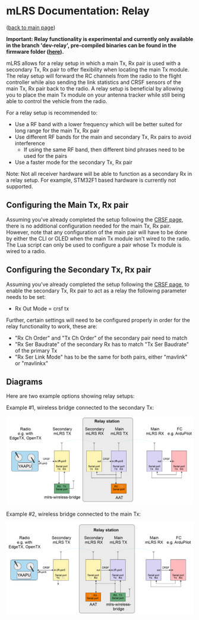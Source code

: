 # mLRS Documentation: Relay #

([back to main page](../README.md))

**Important: Relay functionality is experimental and currently only available in the branch 'dev-relay', pre-compiled binaries can be found in the firmware folder ([here](https://github.com/olliw42/mLRS/tree/dev-relay/firmware)).**

mLRS allows for a relay setup in which a main Tx, Rx pair is used with a secondary Tx, Rx pair to offer flexibility when locating the main Tx module. The relay setup will forward the RC channels from the radio to the flight controller while also sending the link statistics and CRSF sensors of the main Tx, Rx pair back to the radio. A relay setup is beneficial by allowing you to place the main Tx module on your antenna tracker while still being able to control the vehicle from the radio.

For a relay setup is recommended to:
- Use a RF band with a lower frequency which will be better suited for long range for the main Tx, Rx pair
- Use different RF bands for the main and secondary Tx, Rx pairs to avoid interference
    - If using the same RF band, then different bind phrases need to be used for the pairs
- Use a faster mode for the secondary Tx, Rx pair

Note: Not all receiver hardware will be able to function as a secondary Rx in a relay setup. For example, STM32F1 based hardware is currently not supported.

## Configuring the Main Tx, Rx pair

Assuming you've already completed the setup following the [CRSF page](../docs/CRSF.md), there is no additional configuration needed for the main Tx, Rx pair. However, note that any configuration of the main pair will have to be done by either the CLI or OLED when the main Tx module isn't wired to the radio. The Lua script can only be used to configure a pair whose Tx module is wired to a radio.

## Configuring the Secondary Tx, Rx pair

Assuming you've already completed the setup following the [CRSF page](../docs/CRSF.md), to enable the secondary Tx, Rx pair to act as a relay the following parameter needs to be set:

- Rx Out Mode = crsf tx

Further, certain settings will need to be configured properly in order for the relay functionality to work, these are:

- "Rx Ch Order" and "Tx Ch Order" of the secondary pair need to match
- "Rx Ser Baudrate" of the secondary Rx has to match "Tx Ser Baudrate" of the primary Tx
- "Rx Ser Link Mode" has to be the same for both pairs, either "mavlink" or "mavlinkx"

## Diagrams

Here are two example options showing relay setups:

Example #1, wireless bridge connected to the secondary Tx:

<img src="images/RelayOpt1.png" width="720px">

Example #2, wireless bridge connected to the main Tx:

<img src="images/RelayOpt2.png" width="720px">